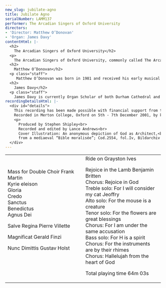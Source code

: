 ```yaml
---
new_slug: jubilate-agno
title: Jubilate Agno
serialNumber: LAMM137
performer: The Arcadian Singers of Oxford University
directors:
- 'Director: Matthew O’Donovan'
- 'Organ: James Davy'
contentHtml: |-
  <h2>
    The Arcadian Singers of Oxford University</h2>
  <p>
    The Arcadian Singers of Oxford University, commonly called The Arcadians, were founded in 1976, to specialise in unaccompanied works. The choir aims to comprise about 25 singers from throughout the university, who sing a variety of music, covering a wide range of styles — Bach to Britten, Monteverdi to MacMillan. The choir gives at least one concert in Oxford each term and has in recent years been involved in other musical ventures both in and out of Oxford. They are regularly invited to contribute to the Easter Liturgy at Ampleforth Abbey in Yorkshire. The making of this recording marks the choir’s 25th anniversary. More information can be found on the <a href="https://web.archive.org/web/20170101001640/http://www.arcadiansingers.org.uk/">choir’s website</a></p>
  <h2>
    Matthew O’Donovan</h2>
  <p class="staff">
     Matthew O’Donovan was born in 1981 and received his early musical training as a chorister of St. Giles’ Church, Oxford under Peter Ward Jones and a music scholar at Abingdon School, where he studied the organ with John Oxlade, and later David Goode, his current teacher. After completing his A-levels in 1999 he spent a year as organ scholar of Southwell Minster, where he worked both as an accompanist and also conductor with the Minster’s two choirs, studying the organ with Paul Hale. During his year at Southwell he directed the local Four Tons Choir. Matthew came up to Oxford in October 2000, where he is reading for a music degree and is organ scholar at Merton College. He was appointed conductor of the Arcadian Singers from April 2001. As a pianist and violist, Matthew has played with many of Oxford’s local orchestras. He also sings with the early music ensemble Stile Antico and with the Schola Cantorum of Oxford. He is manic about DIY.</p>
  <h2>
    James Davy</h2>
  <p class="staff">
    James Davy is currently Organ Scholar of both Durham Cathedral and University College, Durham. He was born in 1980, and, in 1991, became a Chorister at Southwell Minster, where he also started to learn the organ with Philip Rushforth. During his gap year he was Organ Scholar of Portsmouth Cathedral; the first holder of the position; and continued his organ studies with Neil Cockburn in London, and studied harmony and counterpoint with the Sub-Organist Rosemary Field. James began a Music degree at the University of Durham in October 2000, gaining the Associateship Diploma of the Royal College of Organists in January 2001. Alongside his degree course he accompanies both the University Choral Society and Chamber Choir, with whom he toured Northern Italy in September 2001, and directs the Chapel Choir of University College. He is in demand both as a soloist and accompanist, and has appeared on recordings with the choir of Portsmouth Cathedral, as well as on ITV with the Durham University Chamber Choir. When not playing or directing, James enjoys listening to music ranging from early music to Trad. Jazz and watching films.</p>
recordingDetailsHtml: |-
  <div id="details">
    This recording has been made possible with financial support from the University Integrated Arts Committee.<br>
    Recorded in Merton College, Oxford on 5th - 7th December 2001, by kind permission of the Warden and Scholars of the House or College of Scholars of Merton in the University of Oxford.
    <p>
      Produced by Stephen Shipley<br>
      Recorded and edited by Lance Andrews<br>
      Cover Illustration: An anonymous depiction of God as Architect,<br>
      from a mediaeval “Bible moralisée”; Cod.2554, fol.Iv, Bildarchiv d. ÖNB, Vienna.</p>
  </div>
---
```


<table class="tracktable" width="90%">
  <tbody>
    <tr>
      <td class="column1" width="50%">
        Mass for Double Choir <span class="composer"> Frank Martin</span><br>
        Kyrie eleison<br>
        Gloria<br>
        Credo<br>
        Sanctus<br>
        Benedictus<br>
        Agnus Dei
        <p>					Salve Regina <span class="composer">Pierre Villette</span></p>
        <p>					Magnificat <span class="composer">Gerald Finzi</span></p>
        <p>					Nunc Dimittis <span class="composer">Gustav Holst<br>
          </span><br>
           </p>
      </td>
      <td class="column2" width="50%">
        Ride on<span class="composer"> Grayston Ives</span>
        <p>					Rejoice in the Lamb <span class="composer">Benjamin Britten</span><br>
          Chorus: Rejoice in God<br>
          Treble solo: For I will consider my cat Jeoffry<br>
          Alto solo: For the mouse is a creature<br>
          Tenor solo: For the flowers are great blessings<br>
          Chorus: For I am under the same accusation<br>
          Bass solo: For H is a spirit<br>
          Chorus: For the instruments are by their rhimes<br>
          Chorus: Hallelujah from the heart of God</p>
        <p>
          <span id="playingtime">Total playing time 64m 03s</span></p>
      </td>
    </tr>
  </tbody>
</table>
